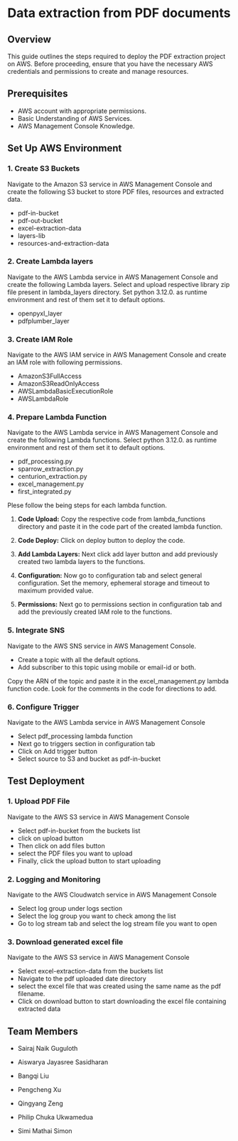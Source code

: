 # Data extraction from PDF documents
## Overview
This guide outlines the steps required to deploy the PDF extraction project on AWS. Before proceeding, ensure that you have the necessary AWS credentials and permissions to create and manage resources.

## Prerequisites
- AWS account with appropriate permissions.
- Basic Understanding of AWS Services. 
- AWS Management Console Knowledge.

## Set Up AWS Environment
### 1. Create S3 Buckets
Navigate to the Amazon S3 service in AWS Management Console and create the following S3 bucket to store PDF files, resources and extracted data.
- pdf-in-bucket
- pdf-out-bucket
- excel-extraction-data
- layers-lib
- resources-and-extraction-data


### 2.  Create Lambda layers
Navigate to the AWS Lambda service in AWS Management Console and create the following Lambda layers. Select and upload respective library zip file present in lambda_layers directory. Set python 3.12.0. as runtime environment and rest of them set it to default options.
- openpyxl_layer
- pdfplumber_layer

### 3. Create IAM Role
Navigate to the AWS IAM service in AWS Management Console and create an IAM role with following permissions.

- AmazonS3FullAccess
- AmazonS3ReadOnlyAccess
- AWSLambdaBasicExecutionRole
- AWSLambdaRole

### 4.  Prepare Lambda Function
Navigate to the AWS Lambda service in AWS Management Console and create the following Lambda functions. Select python 3.12.0. as runtime environment and rest of them set it to default options.
- pdf_processing.py
- sparrow_extraction.py
- centurion_extraction.py
- excel_management.py
- first_integrated.py

Plese follow the being steps for each lambda function.
1. __Code Upload:__
Copy the respective code from lambda_functions directory and paste it in the code part of the created lambda function.

2. __Code Deploy:__
Click on deploy button to deploy the code.

3. __Add Lambda Layers:__
Next click add layer button and add previously created two lambda layers to the functions.

4. __Configuration:__
Now go to configuration tab and select general configuration. Set the memory, ephemeral storage and timeout to maximum provided value.

5. __Permissions:__
Next go to permissions section in configuration tab and add the previously created IAM role to the functions.

### 5. Integrate SNS
Navigate to the AWS SNS service in AWS Management Console.
- Create a topic with all the default options.
- Add subscriber to this topic using mobile or email-id or both.

Copy the ARN of the topic and paste it in the excel_management.py lambda function code. Look for the comments in the code for directions to add.


### 6. Configure Trigger
Navigate to the AWS Lambda service in AWS Management Console
- Select pdf_processing lambda function
- Next go to triggers section in configuration tab
- Click on Add trigger button
- Select source to S3 and bucket as pdf-in-bucket

## Test Deployment

### 1. Upload PDF File
Navigate to the AWS S3 service in AWS Management Console
- Select pdf-in-bucket from the buckets list
- click on upload button
- Then click on add files button
- select the PDF files you want to upload
- Finally, click the upload button to start uploading


### 2. Logging and Monitoring
Navigate to the AWS Cloudwatch service in AWS Management Console
- Select log group under logs section
- Select the log group you want to check among the list
- Go to log stream tab and select the log stream file you want to open


### 3. Download generated excel file
Navigate to the AWS S3 service in AWS Management Console
- Select excel-extraction-data from the buckets list
- Navigate to the pdf uploaded date directory
- select the excel file that was created using the same name as the pdf filename.
- Click on download button to start downloading the excel file containing extracted data

## Team Members
- Sairaj Naik Guguloth

- Aiswarya Jayasree Sasidharan
  
- Bangqi Liu
  
- Pengcheng Xu
  
- Qingyang Zeng

- Philip Chuka Ukwamedua

- Simi Mathai Simon
